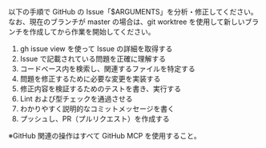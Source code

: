 以下の手順で GitHub の Issue「$ARGUMENTS」を分析・修正してください。なお、現在のブランチが master の場合は、git worktree を使用して新しいブランチを作成してから作業を開始してください。

1. gh issue view を使って Issue の詳細を取得する
2. Issue で記載されている問題を正確に理解する
3. コードベース内を検索し、関連するファイルを特定する
4. 問題を修正するために必要な変更を実装する
5. 修正内容を検証するためのテストを書き、実行する
6. Lint および型チェックを通過させる
7. わかりやすく説明的なコミットメッセージを書く
8. プッシュし、PR（プルリクエスト）を作成する

※GitHub 関連の操作はすべて GitHub MCP を使用すること。
